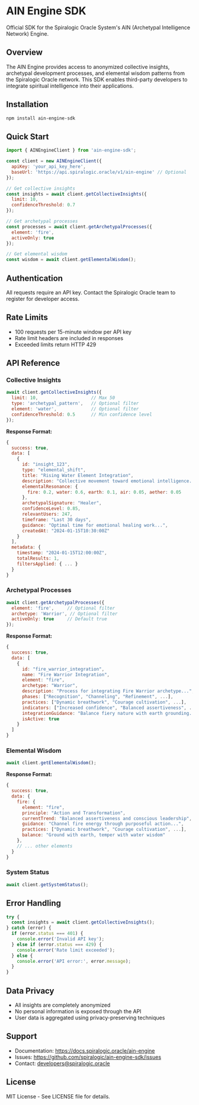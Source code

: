 # AIN Engine SDK

Official SDK for the Spiralogic Oracle System's AIN (Archetypal Intelligence Network) Engine.

## Overview

The AIN Engine provides access to anonymized collective insights, archetypal development processes, and elemental wisdom patterns from the Spiralogic Oracle network. This SDK enables third-party developers to integrate spiritual intelligence into their applications.

## Installation

```bash
npm install ain-engine-sdk
```

## Quick Start

```javascript
import { AINEngineClient } from 'ain-engine-sdk';

const client = new AINEngineClient({
  apiKey: 'your_api_key_here',
  baseUrl: 'https://api.spiralogic.oracle/v1/ain-engine' // Optional
});

// Get collective insights
const insights = await client.getCollectiveInsights({
  limit: 10,
  confidenceThreshold: 0.7
});

// Get archetypal processes
const processes = await client.getArchetypalProcesses({
  element: 'fire',
  activeOnly: true
});

// Get elemental wisdom
const wisdom = await client.getElementalWisdom();
```

## Authentication

All requests require an API key. Contact the Spiralogic Oracle team to register for developer access.

## Rate Limits

- 100 requests per 15-minute window per API key
- Rate limit headers are included in responses
- Exceeded limits return HTTP 429

## API Reference

### Collective Insights

```javascript
await client.getCollectiveInsights({
  limit: 10,                    // Max 50
  type: 'archetypal_pattern',   // Optional filter
  element: 'water',             // Optional filter  
  confidenceThreshold: 0.5      // Min confidence level
});
```

**Response Format:**
```javascript
{
  success: true,
  data: [
    {
      id: "insight_123",
      type: "elemental_shift",
      title: "Rising Water Element Integration", 
      description: "Collective movement toward emotional intelligence...",
      elementalResonance: {
        fire: 0.2, water: 0.6, earth: 0.1, air: 0.05, aether: 0.05
      },
      archetypalSignature: "Healer",
      confidenceLevel: 0.85,
      relevantUsers: 247,
      timeframe: "Last 30 days",
      guidance: "Optimal time for emotional healing work...",
      createdAt: "2024-01-15T10:30:00Z"
    }
  ],
  metadata: {
    timestamp: "2024-01-15T12:00:00Z",
    totalResults: 1,
    filtersApplied: { ... }
  }
}
```

### Archetypal Processes

```javascript
await client.getArchetypalProcesses({
  element: 'fire',     // Optional filter
  archetype: 'Warrior', // Optional filter
  activeOnly: true     // Default true
});
```

**Response Format:**
```javascript
{
  success: true,
  data: [
    {
      id: "fire_warrior_integration",
      name: "Fire Warrior Integration",
      element: "fire", 
      archetype: "Warrior",
      description: "Process for integrating Fire Warrior archetype...",
      phases: ["Recognition", "Channeling", "Refinement", ...],
      practices: ["Dynamic breathwork", "Courage cultivation", ...],
      indicators: ["Increased confidence", "Balanced assertiveness", ...],
      integrationGuidance: "Balance fiery nature with earth grounding...",
      isActive: true
    }
  ]
}
```

### Elemental Wisdom

```javascript
await client.getElementalWisdom();
```

**Response Format:**
```javascript
{
  success: true,
  data: {
    fire: {
      element: "fire",
      principle: "Action and Transformation",
      currentTrend: "Balanced assertiveness and conscious leadership",
      guidance: "Channel fire energy through purposeful action...",
      practices: ["Dynamic breathwork", "Courage cultivation", ...],
      balance: "Ground with earth, temper with water wisdom"
    },
    // ... other elements
  }
}
```

### System Status

```javascript
await client.getSystemStatus();
```

## Error Handling

```javascript
try {
  const insights = await client.getCollectiveInsights();
} catch (error) {
  if (error.status === 401) {
    console.error('Invalid API key');
  } else if (error.status === 429) {
    console.error('Rate limit exceeded');
  } else {
    console.error('API error:', error.message);
  }
}
```

## Data Privacy

- All insights are completely anonymized
- No personal information is exposed through the API
- User data is aggregated using privacy-preserving techniques

## Support

- Documentation: https://docs.spiralogic.oracle/ain-engine
- Issues: https://github.com/spiralogic/ain-engine-sdk/issues
- Contact: developers@spiralogic.oracle

## License

MIT License - See LICENSE file for details.